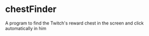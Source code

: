 # chestFinder
A program to find the Twitch's reward chest in the screen and click automatically in him
